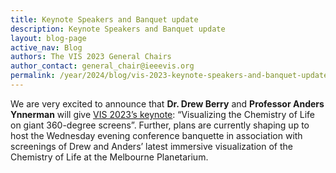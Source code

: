 ```yaml
---
title: Keynote Speakers and Banquet update
description: Keynote Speakers and Banquet update
layout: blog-page
active_nav: Blog
authors: The VIS 2023 General Chairs
author_contact: general_chair@ieeevis.org
permalink: /year/2024/blog/vis-2023-keynote-speakers-and-banquet-update
---
```


We are very excited to announce that **Dr. Drew Berry** and **Professor Anders Ynnerman** will give [VIS 2023’s keynote](https://ieeevis.org/year/2023/info/keynote-speaker): “Visualizing the Chemistry of Life on giant 360-degree screens”. Further, plans are currently shaping up to host the Wednesday evening conference banquette in association with screenings of Drew and Anders’ latest immersive visualization of the Chemistry of Life at the Melbourne Planetarium.
